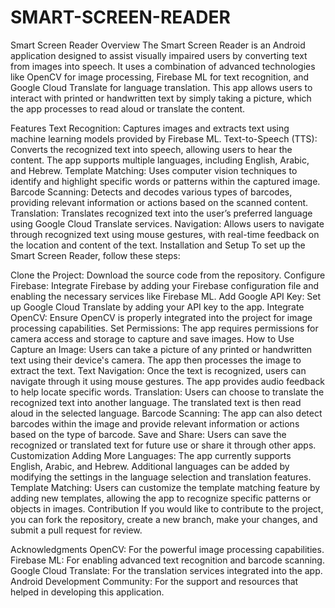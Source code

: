 # SMART-SCREEN-READER
Smart Screen Reader 
Overview
The Smart Screen Reader is an Android application designed to assist visually impaired users by converting text from images into speech. It uses a combination of advanced technologies like OpenCV for image processing, Firebase ML for text recognition, and Google Cloud Translate for language translation. This app allows users to interact with printed or handwritten text by simply taking a picture, which the app processes to read aloud or translate the content.

Features
Text Recognition: Captures images and extracts text using machine learning models provided by Firebase ML.
Text-to-Speech (TTS): Converts the recognized text into speech, allowing users to hear the content. The app supports multiple languages, including English, Arabic, and Hebrew.
Template Matching: Uses computer vision techniques to identify and highlight specific words or patterns within the captured image.
Barcode Scanning: Detects and decodes various types of barcodes, providing relevant information or actions based on the scanned content.
Translation: Translates recognized text into the user’s preferred language using Google Cloud Translate services.
Navigation: Allows users to navigate through recognized text using mouse gestures, with real-time feedback on the location and content of the text.
Installation and Setup
To set up the Smart Screen Reader, follow these steps:

Clone the Project: Download the source code from the repository.
Configure Firebase: Integrate Firebase by adding your Firebase configuration file and enabling the necessary services like Firebase ML.
Add Google API Key: Set up Google Cloud Translate by adding your API key to the app.
Integrate OpenCV: Ensure OpenCV is properly integrated into the project for image processing capabilities.
Set Permissions: The app requires permissions for camera access and storage to capture and save images.
How to Use
Capture an Image: Users can take a picture of any printed or handwritten text using their device's camera. The app then processes the image to extract the text.
Text Navigation: Once the text is recognized, users can navigate through it using mouse gestures. The app provides audio feedback to help locate specific words.
Translation: Users can choose to translate the recognized text into another language. The translated text is then read aloud in the selected language.
Barcode Scanning: The app can also detect barcodes within the image and provide relevant information or actions based on the type of barcode.
Save and Share: Users can save the recognized or translated text for future use or share it through other apps.
Customization
Adding More Languages: The app currently supports English, Arabic, and Hebrew. Additional languages can be added by modifying the settings in the language selection and translation features.
Template Matching: Users can customize the template matching feature by adding new templates, allowing the app to recognize specific patterns or objects in images.
Contribution
If you would like to contribute to the project, you can fork the repository, create a new branch, make your changes, and submit a pull request for review.

Acknowledgments
OpenCV: For the powerful image processing capabilities.
Firebase ML: For enabling advanced text recognition and barcode scanning.
Google Cloud Translate: For the translation services integrated into the app.
Android Development Community: For the support and resources that helped in developing this application.
